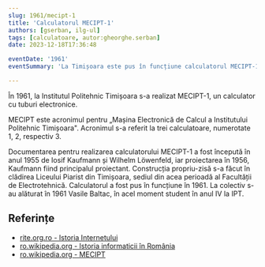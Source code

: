 ```yaml
---
slug: 1961/mecipt-1
title: 'Calculatorul MECIPT-1'
authors: [gserban, ilg-ul]
tags: [calculatoare, autor:gheorghe.serban]
date: 2023-12-18T17:36:48

eventDate: '1961'
eventSummary: 'La Timișoara este pus în funcțiune calculatorul MECIPT-1'

---
```


În 1961, la Institutul Politehnic Timișoara s-a realizat MECIPT-1, un
calculator cu tuburi electronice.

<!-- truncate -->

MECIPT este acronimul pentru „Mașina Electronică de Calcul a
Institutului Politehnic Timișoara". Acronimul s-a referit la
trei calculatoare, numerotate 1, 2, respectiv 3.

Documentarea pentru realizarea calculatorului MECIPT-1 a fost începută în
anul 1955 de Iosif Kaufmann și Wilhelm Löwenfeld, iar proiectarea în 1956,
Kaufmann fiind principalul proiectant. Construcția propriu-zisă s-a făcut
în clădirea Liceului Piarist din Timișoara, sediul din acea perioadă al
Facultății de Electrotehnică. Calculatorul a fost pus în funcțiune în 1961.
La colectiv s-au alăturat în 1961 Vasile Baltac, în acel moment student
în anul IV la IPT.

## Referințe

- [rite.org.ro - Istoria Internetului](https://rite.org.ro/istoria-internetului/)
- [ro.wikipedia.org - Istoria informaticii în România](https://ro.wikipedia.org/wiki/Istoria_informaticii_în_România)
- [ro.wikipedia.org - MECIPT](https://ro.wikipedia.org/wiki/MECIPT)
